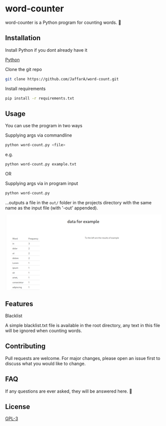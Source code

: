 # word-counter

word-counter is a Python program for counting words. 🔢

## Installation

Install Python if you dont already have it

[Python](https://www.python.org/downloads/)

Clone the git repo

```bash
git clone https://github.com/JaffarA/word-count.git
```

Install requirements

```bash
pip install -r requirements.txt
```

## Usage

You can use the program in two ways

Supplying args via commandline

```bash
python word-count.py <file>
```

e.g.

```bash
python word-count.py example.txt
```

OR

Supplying args via in program input

```bash
python word-count.py
```

...outputs a file in the ```out/``` folder in the projects directory with the same name as the input file (with '-out' appended).

![looks like this](img/example.png)

## Features

Blacklist

A simple blacklist.txt file is available in the root directory, any text in this file will be ignored when counting words.

## Contributing
Pull requests are welcome. For major changes, please open an issue first to discuss what you would like to change.

## FAQ

If any questions are ever asked, they will be answered here. 🙋

## License
[GPL-3](https://choosealicense.com/licenses/gpl-3.0/)